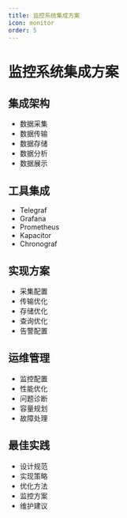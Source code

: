 ```yaml
---
title: 监控系统集成方案
icon: monitor
order: 5
---
```


# 监控系统集成方案

## 集成架构
- 数据采集
- 数据传输
- 数据存储
- 数据分析
- 数据展示

## 工具集成
- Telegraf
- Grafana
- Prometheus
- Kapacitor
- Chronograf

## 实现方案
- 采集配置
- 传输优化
- 存储优化
- 查询优化
- 告警配置

## 运维管理
- 监控配置
- 性能优化
- 问题诊断
- 容量规划
- 故障处理

## 最佳实践
- 设计规范
- 实现策略
- 优化方法
- 监控方案
- 维护建议
